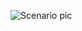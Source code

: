 ![Scenario pic](https://github.com/yousefii/EVE-NG-Sceanrios/assets/94950365/01f456ed-0e02-464e-a099-95ed455003f3)
